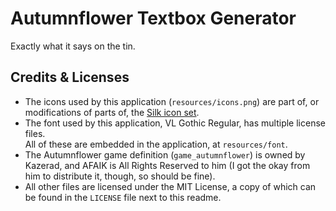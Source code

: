 # Autumnflower Textbox Generator
Exactly what it says on the tin.

## Credits & Licenses
- The icons used by this application (`resources/icons.png`) are part of, or modifications of parts of,
the [Silk icon set](http://www.famfamfam.com/lab/icons/silk/).
- The font used by this application, VL Gothic Regular, has multiple license files.  
  All of these are embedded in the application, at `resources/font`.
- The Autumnflower game definition (`game_autumnflower`) is owned by Kazerad, and AFAIK is All Rights Reserved to him
  (I got the okay from him to distribute it, though, so should be fine).
- All other files are licensed under the MIT License, a copy of which can be found in the `LICENSE` file next to this readme.
